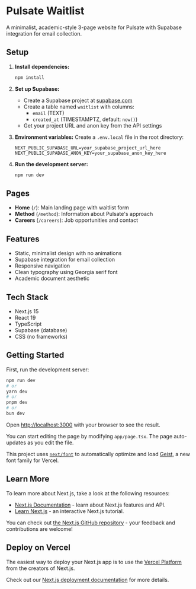 # Pulsate Waitlist

A minimalist, academic-style 3-page website for Pulsate with Supabase integration for email collection.

## Setup

1. **Install dependencies:**
   ```bash
   npm install
   ```

2. **Set up Supabase:**
   - Create a Supabase project at [supabase.com](https://supabase.com)
   - Create a table named `waitlist` with columns:
     - `email` (TEXT)
     - `created_at` (TIMESTAMPTZ, default: `now()`)
   - Get your project URL and anon key from the API settings

3. **Environment variables:**
   Create a `.env.local` file in the root directory:
   ```
   NEXT_PUBLIC_SUPABASE_URL=your_supabase_project_url_here
   NEXT_PUBLIC_SUPABASE_ANON_KEY=your_supabase_anon_key_here
   ```

4. **Run the development server:**
   ```bash
   npm run dev
   ```

## Pages

- **Home** (`/`): Main landing page with waitlist form
- **Method** (`/method`): Information about Pulsate's approach
- **Careers** (`/careers`): Job opportunities and contact

## Features

- Static, minimalist design with no animations
- Supabase integration for email collection
- Responsive navigation
- Clean typography using Georgia serif font
- Academic document aesthetic

## Tech Stack

- Next.js 15
- React 19
- TypeScript
- Supabase (database)
- CSS (no frameworks)

## Getting Started

First, run the development server:

```bash
npm run dev
# or
yarn dev
# or
pnpm dev
# or
bun dev
```

Open [http://localhost:3000](http://localhost:3000) with your browser to see the result.

You can start editing the page by modifying `app/page.tsx`. The page auto-updates as you edit the file.

This project uses [`next/font`](https://nextjs.org/docs/app/building-your-application/optimizing/fonts) to automatically optimize and load [Geist](https://vercel.com/font), a new font family for Vercel.

## Learn More

To learn more about Next.js, take a look at the following resources:

- [Next.js Documentation](https://nextjs.org/docs) - learn about Next.js features and API.
- [Learn Next.js](https://nextjs.org/learn) - an interactive Next.js tutorial.

You can check out [the Next.js GitHub repository](https://github.com/vercel/next.js) - your feedback and contributions are welcome!

## Deploy on Vercel

The easiest way to deploy your Next.js app is to use the [Vercel Platform](https://vercel.com/new?utm_medium=default-template&filter=next.js&utm_source=create-next-app&utm_campaign=create-next-app-readme) from the creators of Next.js.

Check out our [Next.js deployment documentation](https://nextjs.org/docs/app/building-your-application/deploying) for more details.
